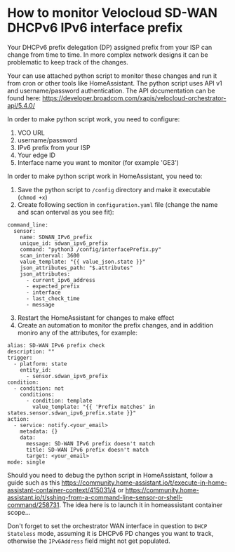 # How to monitor Velocloud SD-WAN DHCPv6 IPv6 interface prefix
Your DHCPv6 prefix delegation (DP) assigned prefix from your ISP can change from time to time. In more complex network designs it can be problematic to keep track of the changes.

Your can use attached python script to monitor these changes and run it from cron or other tools like HomeAssistant. The python script uses API v1 and username/password authentication. The API documentation can be found here: https://developer.broadcom.com/xapis/velocloud-orchestrator-api/5.4.0/

In order to make python script work, you need to configure:

1. VCO URL
2. username/password
3. IPv6 prefix from your ISP
4. Your edge ID
5. Interface name you want to monitor (for example 'GE3')

In order to make python script work in HomeAssistant, you need to:

1. Save the python script to `/config` directory and make it executable (`chmod +x`)
2. Create following section in `configuration.yaml` file (change the name and scan onterval as you see fit):
```
command_line:
  sensor:
    name: SDWAN_IPv6_prefix
    unique_id: sdwan_ipv6_prefix
    command: "python3 /config/interfacePrefix.py"
    scan_interval: 3600
    value_template: "{{ value_json.state }}"
    json_attributes_path: "$.attributes"
    json_attributes:
      - current_ipv6_address
      - expected_prefix
      - interface
      - last_check_time
      - message
```
3. Restart the HomeAssistant for changes to make effect
4. Create an automation to monitor the prefix changes, and in addition moniro any of the attributes, for example:
```
alias: SD-WAN IPv6 prefix check
description: ""
trigger:
  - platform: state
    entity_id:
      - sensor.sdwan_ipv6_prefix
condition:
  - condition: not
    conditions:
      - condition: template
        value_template: "{{ 'Prefix matches' in states.sensor.sdwan_ipv6_prefix.state }}"
action:
  - service: notify.<your_email>
    metadata: {}
    data:
      message: SD-WAN IPv6 prefix doesn't match
      title: SD-WAN IPv6 prefix doesn't match
      target: <your_email>
mode: single
```

Should you need to debug the python script in HomeAssistant, follow a guide such as this https://community.home-assistant.io/t/execute-in-home-assistant-container-context/415031/4 or https://community.home-assistant.io/t/sshing-from-a-command-line-sensor-or-shell-command/258731. The idea here is to launch it in homeassistant container scope...

Don't forget to set the orchestrator WAN interface in question to ``DHCP Stateless`` mode, assuming it is DHCPv6 PD changes you want to track, otherwise the ``IPv6Address`` field might not get populated.
